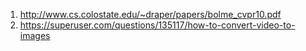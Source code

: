 1) http://www.cs.colostate.edu/~draper/papers/bolme_cvpr10.pdf
2) https://superuser.com/questions/135117/how-to-convert-video-to-images
